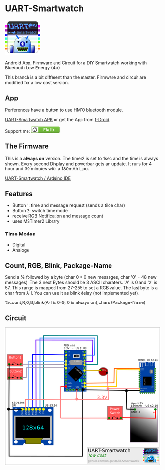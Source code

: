 # UART-Smartwatch

![logo](UART-Smartwatch_App/app/src/main/res/drawable/icon.png)

Android App, Firmware and Circuit for a DIY Smartwatch working with Bluetooth Low Energy (4.x)

This branch is a bit different than the master. Firmware and circuit are
modified for a low cost version.

## App

Perferences have a button to use HM10 bluetooth module.

[UART-Smartwatch APK](https://raw.githubusercontent.com/no-go/UART-Smartwatch/lowCost/UART-Smartwatch_App/app/app-release.apk) or get the App from [f-Droid](http://f-droid.org)

Support me: <a href="https://flattr.com/thing/5195407" target="_blank">![Flattr This](flattr.png)</a>

## The Firmware

This is a **always on** version. The timer2 is set to 1sec and the time is always shown.
Every second Display and powerbar gets an update. It runs for 4 hour and 30 minutes with a 180mAh Lipo.

[UART-Smartwatch / Arduino IDE](https://raw.githubusercontent.com/no-go/UART-Smartwatch/lowCost/UART-Smartwatch_firmware/UART-Smartwatch_firmware.ino)


## Features

- Button 1: time and message request (sends a tilde char)
- Button 2: switch time mode
- receive RGB Notification and message count
- uses MSTimer2 Library

### Time Modes

- Digital
- Analoge

## Count, RGB, Blink, Package-Name

Send a % followed by a byte (char 0 = 0 new messages, char '0' = 48 new messages).
The 3 next Bytes should be 3 ASCII charaters. 'A' is 0 and 'z' is 57. This range is
mapped from 27-255 to set a RGB value. The last byte is a char from A-I. You can
use it as blink delay (not implemented yet).

%count,R,G,B,blink(A-I is 0-9, 0 is always on),chars (Package-Name)

## Circuit

![give it a try](circuit.png)
